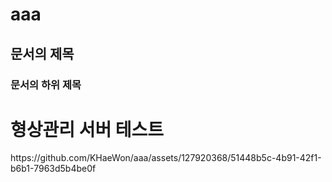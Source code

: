 # aaa
## 문서의 제목
### 문서의 하위 제목

<h1>형상관리 서버 테스트</h1>
https://github.com/KHaeWon/aaa/assets/127920368/51448b5c-4b91-42f1-b6b1-7963d5b4be0f
